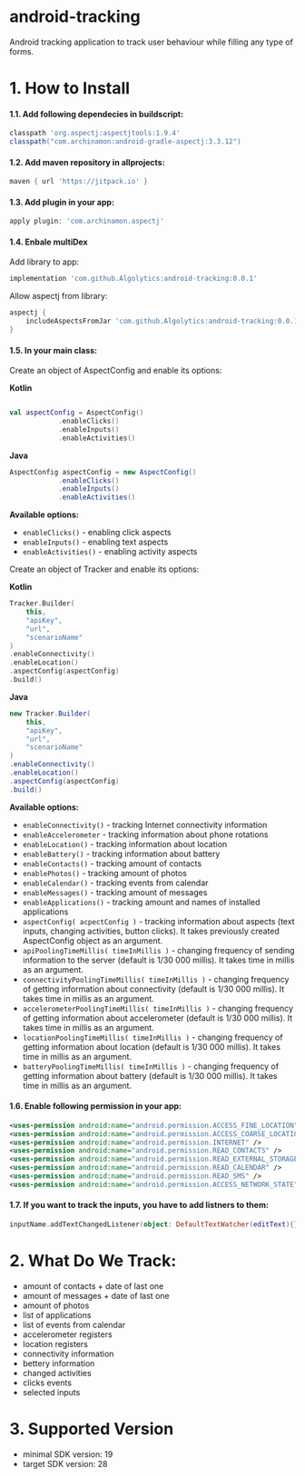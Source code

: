# android-tracking
Android tracking application to track user behaviour while filling any type of forms.

# 1. How to Install
#### 1.1. Add following dependecies in buildscript:
```groovy
classpath 'org.aspectj:aspectjtools:1.9.4'
classpath("com.archinamon:android-gradle-aspectj:3.3.12")
```
#### 1.2. Add maven repository in allprojects:
```groovy
maven { url 'https://jitpack.io' }
```

#### 1.3. Add plugin in your app:
```groovy
apply plugin: 'com.archinamon.aspectj'
```

#### 1.4. Enbale multiDex

 Add library to app:
```groovy
implementation 'com.github.Algolytics:android-tracking:0.0.1'
```
 Allow aspectj from library:
```groovy
aspectj {
    includeAspectsFromJar 'com.github.Algolytics:android-tracking:0.0.1'
}
```

#### 1.5. In your main class:
Create an object of AspectConfig and enable its options:
 
 **Kotlin**
```kotlin

val aspectConfig = AspectConfig()
            .enableClicks()
            .enableInputs()
            .enableActivities()
```
**Java**
```java
AspectConfig aspectConfig = new AspectConfig()
            .enableClicks()
            .enableInputs()
            .enableActivities()
```
**Available options:**
- `enableClicks()` - enabling click aspects
- `enableInputs()` - enabling text aspects
- `enableActivities()` - enabling activity aspects

Create an object of Tracker and enable its options:

**Kotlin**
```kotlin
Tracker.Builder(
    this,
    "apiKey",
    "url",
    "scenarioName"
)
.enableConnectivity()
.enableLocation()
.aspectConfig(aspectConfig)
.build()
```
**Java**
```Java
new Tracker.Builder(
    this,
    "apiKey",
    "url",
    "scenarioName"
)
.enableConnectivity()
.enableLocation()
.aspectConfig(aspectConfig)
.build()
```

**Available options:**
- `enableConnectivity()` - tracking Internet connectivity information
- `enableAccelerometer` - tracking information about phone rotations
- `enableLocation()` - tracking information about location
- `enableBattery()` - tracking information about battery
- `enableContacts()` - tracking amount of contacts
- `enablePhotos()` - tracking amount of photos
- `enableCalendar()` - tracking events from calendar
- `enableMessages()` - tracking amount of messages
- `enableApplications()` - tracking amount and names of installed applications
- `aspectConfig( acpectConfig )` - tracking information about aspects (text inputs, changing activities, button clicks). It takes previously created AspectConfig object as an argument.
- `apiPoolingTimeMillis( timeInMillis )` - changing frequency of sending information to the server (default is 1/30 000 millis). It takes time in millis as an argument.
- `connectivityPoolingTimeMillis( timeInMillis )` - changing frequency of getting information about connectivity (default is 1/30 000 millis). It takes time in millis as an argument.
- `accelerometerPoolingTimeMillis( timeInMillis )` - changing frequency of getting information about accelerometer (default is 1/30 000 millis). It takes time in millis as an argument.
- `locationPoolingTimeMillis( timeInMillis )` - changing frequency of getting information about location (default is 1/30 000 millis). It takes time in millis as an argument.
- `batteryPoolingTimeMillis( timeInMillis )` - changing frequency of getting information about battery (default is 1/30 000 millis). It takes time in millis as an argument.


#### 1.6. Enable following permission in your app:

```xml
<uses-permission android:name="android.permission.ACCESS_FINE_LOCATION" />
<uses-permission android:name="android.permission.ACCESS_COARSE_LOCATION" />
<uses-permission android:name="android.permission.INTERNET" />
<uses-permission android:name="android.permission.READ_CONTACTS" />
<uses-permission android:name="android.permission.READ_EXTERNAL_STORAGE" />
<uses-permission android:name="android.permission.READ_CALENDAR" />
<uses-permission android:name="android.permission.READ_SMS" />
<uses-permission android:name="android.permission.ACCESS_NETWORK_STATE" />
```
#### 1.7. If you want to track the inputs, you have to add listners to them:
```kotlin
inputName.addTextChangedListener(object: DefaultTextWatcher(editText){})
```

# 2. What Do We Track:
- amount of contacts + date of last one
- amount of messages + date of last one
- amount of photos
- list of applications
- list of events from calendar
- accelerometer registers
- location registers
- connectivity information
- bettery information
- changed activities
- clicks events
- selected inputs

# 3. Supported Version
- minimal SDK version: 19
- target SDK version: 28
